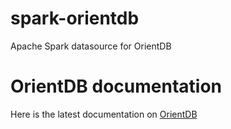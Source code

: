 spark-orientdb
==============

Apache Spark datasource for OrientDB

OrientDB documentation
======================

Here is the latest documentation on [OrientDB](http://orientdb.com/orientdb/)